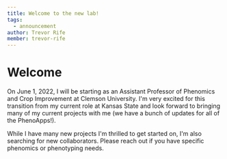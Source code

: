 ```yaml
---
title: Welcome to the new lab!
tags:
  - announcement
author: Trevor Rife
member: trevor-rife
---
```


# Welcome

On June 1, 2022, I will be starting as an Assistant Professor of Phenomics and Crop Improvement at Clemson University. I'm very excited for this transition from my current role at Kansas State and look forward to bringing many of my current projects with me (we have a bunch of updates for all of the PhenoApps!).

While I have many new projects I'm thrilled to get started on, I'm also searching for new collaborators. Please reach out if you have specific phenomics or phenotyping needs.
